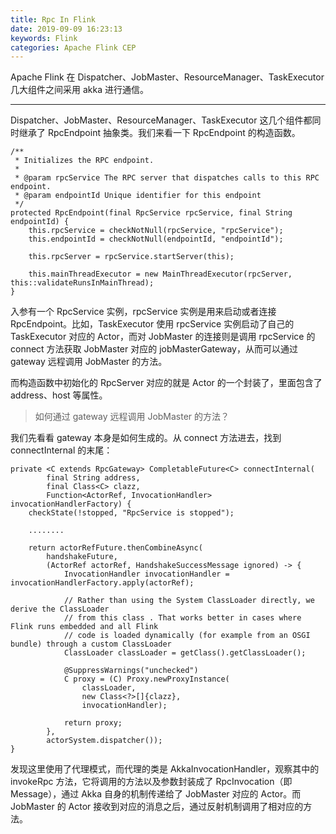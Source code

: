 ```yaml
---
title: Rpc In Flink
date: 2019-09-09 16:23:13
keywords: Flink
categories: Apache Flink CEP
---
```


Apache Flink 在 Dispatcher、JobMaster、ResourceManager、TaskExecutor 几大组件之间采用 akka 进行通信。

***

Dispatcher、JobMaster、ResourceManager、TaskExecutor 这几个组件都同时继承了 RpcEndpoint 抽象类。我们来看一下 RpcEndpoint 的构造函数。

```
/**
 * Initializes the RPC endpoint.
 *
 * @param rpcService The RPC server that dispatches calls to this RPC endpoint.
 * @param endpointId Unique identifier for this endpoint
 */
protected RpcEndpoint(final RpcService rpcService, final String endpointId) {
	this.rpcService = checkNotNull(rpcService, "rpcService");
	this.endpointId = checkNotNull(endpointId, "endpointId");

	this.rpcServer = rpcService.startServer(this);

	this.mainThreadExecutor = new MainThreadExecutor(rpcServer, this::validateRunsInMainThread);
}
```

入参有一个 RpcService 实例，rpcService 实例是用来启动或者连接 RpcEndpoint。比如，TaskExecutor 使用 rpcService 实例启动了自己的 TaskExecutor 对应的 Actor，而对 JobMaster 的连接则是调用 rpcService 的 connect 方法获取 JobMaster 对应的 jobMasterGateway，从而可以通过 gateway 远程调用 JobMaster 的方法。  


而构造函数中初始化的 RpcServer 对应的就是 Actor 的一个封装了，里面包含了 address、host 等属性。  


> 如何通过 gateway 远程调用 JobMaster 的方法？

我们先看看 gateway 本身是如何生成的。从 connect 方法进去，找到 connectInternal 的末尾：

```
private <C extends RpcGateway> CompletableFuture<C> connectInternal(
		final String address,
		final Class<C> clazz,
		Function<ActorRef, InvocationHandler> invocationHandlerFactory) {
	checkState(!stopped, "RpcService is stopped");

	........

	return actorRefFuture.thenCombineAsync(
		handshakeFuture,
		(ActorRef actorRef, HandshakeSuccessMessage ignored) -> {
			InvocationHandler invocationHandler = invocationHandlerFactory.apply(actorRef);

			// Rather than using the System ClassLoader directly, we derive the ClassLoader
			// from this class . That works better in cases where Flink runs embedded and all Flink
			// code is loaded dynamically (for example from an OSGI bundle) through a custom ClassLoader
			ClassLoader classLoader = getClass().getClassLoader();

			@SuppressWarnings("unchecked")
			C proxy = (C) Proxy.newProxyInstance(
				classLoader,
				new Class<?>[]{clazz},
				invocationHandler);

			return proxy;
		},
		actorSystem.dispatcher());
}
```

发现这里使用了代理模式，而代理的类是 AkkaInvocationHandler，观察其中的 invokeRpc 方法，它将调用的方法以及参数封装成了 RpcInvocation（即 Message），通过 Akka 自身的机制传递给了 JobMaster 对应的 Actor。而 JobMaster 的 Actor 接收到对应的消息之后，通过反射机制调用了相对应的方法。




